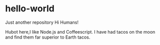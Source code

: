 # hello-world
Just another repository
Hi Humans!

Hubot here,I like Node.js and Coffeescript.
I have had tacos on the moon and find them far superior to Earth tacos.
